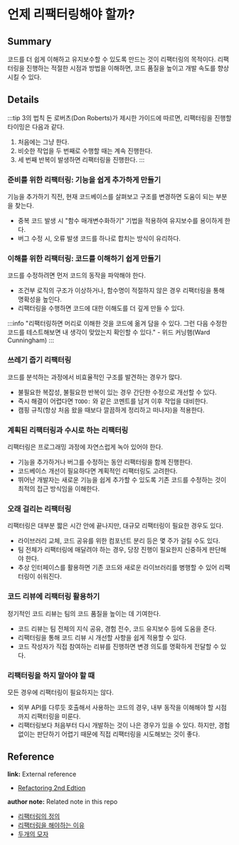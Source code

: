 # 언제 리팩터링해야 할까?

## Summary
코드를 더 쉽게 이해하고 유지보수할 수 있도록 만드는 것이 리팩터링의 목적이다. 리팩터링을 진행하는 적절한 시점과 방법을 이해하면, 코드 품질을 높이고 개발 속도를 향상시킬 수 있다.

## Details

:::tip 3의 법칙
돈 로버츠(Don Roberts)가 제시한 가이드에 따르면, 리팩터링을 진행할 타이밍은 다음과 같다.
1. 처음에는 그냥 한다.
2. 비슷한 작업을 두 번째로 수행할 때는 계속 진행한다.
3. 세 번째 반복이 발생하면 리팩터링을 진행한다.
:::

### 준비를 위한 리팩터링: 기능을 쉽게 추가하게 만들기
기능을 추가하기 직전, 현재 코드베이스를 살펴보고 구조를 변경하면 도움이 되는 부분을 찾는다.
- 중복 코드 발생 시 "함수 매개변수화하기" 기법을 적용하여 유지보수를 용이하게 한다.
- 버그 수정 시, 오류 발생 코드를 하나로 합치는 방식이 유리하다.

### 이해를 위한 리팩터링: 코드를 이해하기 쉽게 만들기
코드를 수정하려면 먼저 코드의 동작을 파악해야 한다.
- 조건부 로직의 구조가 이상하거나, 함수명이 적절하지 않은 경우 리팩터링을 통해 명확성을 높인다.
- 리팩터링을 수행하면 코드에 대한 이해도를 더 깊게 만들 수 있다.

:::info
"리팩터링하면 머리로 이해한 것을 코드에 옮겨 담을 수 있다. 그런 다음 수정한 코드를 테스트해보면 내 생각이 맞았는지 확인할 수 있다." - 위드 커닝햄(Ward Cunningham)
:::

### 쓰레기 줍기 리팩터링
코드를 분석하는 과정에서 비효율적인 구조를 발견하는 경우가 많다.
- 불필요한 복잡성, 불필요한 반복이 있는 경우 간단한 수정으로 개선할 수 있다.
- 즉시 해결이 어렵다면 `TODO:` 와 같은 코멘트를 남겨 이후 작업을 대비한다.
- 캠핑 규칙(항상 처음 왔을 때보다 깔끔하게 정리하고 떠나자)을 적용한다.

### 계획된 리팩터링과 수시로 하는 리팩터링
리팩터링은 프로그래밍 과정에 자연스럽게 녹아 있어야 한다.
- 기능을 추가하거나 버그를 수정하는 동안 리팩터링을 함께 진행한다.
- 코드베이스 개선이 필요하다면 계획적인 리팩터링도 고려한다.
- 뛰어난 개발자는 새로운 기능을 쉽게 추가할 수 있도록 기존 코드를 수정하는 것이 최적의 접근 방식임을 이해한다.

### 오래 걸리는 리팩터링
리팩터링은 대부분 짧은 시간 안에 끝나지만, 대규모 리팩터링이 필요한 경우도 있다.
- 라이브러리 교체, 코드 공유를 위한 컴포넌트 분리 등은 몇 주가 걸릴 수도 있다.
- 팀 전체가 리팩터링에 매달려야 하는 경우, 당장 진행이 필요한지 신중하게 판단해야 한다.
- 추상 인터페이스를 활용하면 기존 코드와 새로운 라이브러리를 병행할 수 있어 리팩터링이 쉬워진다.

### 코드 리뷰에 리팩터링 활용하기
정기적인 코드 리뷰는 팀의 코드 품질을 높이는 데 기여한다.
- 코드 리뷰는 팀 전체의 지식 공유, 경험 전수, 코드 유지보수 등에 도움을 준다.
- 리팩터링을 통해 코드 리뷰 시 개선할 사항을 쉽게 적용할 수 있다.
- 코드 작성자가 직접 참여하는 리뷰를 진행하면 변경 의도를 명확하게 전달할 수 있다.

### 리팩터링을 하지 말아야 할 때
모든 경우에 리팩터링이 필요하지는 않다.
- 외부 API를 다루듯 호출해서 사용하는 코드의 경우, 내부 동작을 이해해야 할 시점까지 리팩터링을 미룬다.
- 리팩터링보다 처음부터 다시 개발하는 것이 나은 경우가 있을 수 있다. 하지만, 경험 없이는 판단하기 어렵기 때문에 직접 리팩터링을 시도해보는 것이 좋다.

## Reference

**link:** External reference
- [Refactoring 2nd Edtion](https://product.kyobobook.co.kr/detail/S000001810241)

**author note:** Related note in this repo
- [리팩터링의 정의](./Definition_of_Refactoring.md)
- [리팩터링을 해야하는 이유](./Reasons_for_Refactoring.md)
- [두개의 모자](../Principle/Two_Hats.md)

